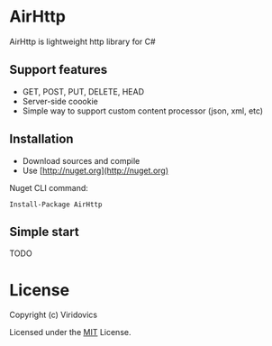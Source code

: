 # AirHttp

AirHttp is lightweight http library for C#

## Support features

* GET, POST, PUT, DELETE, HEAD
* Server-side coookie
* Simple way to support custom content processor (json, xml, etc)

## Installation

* Download sources and compile
* Use [http://nuget.org](http://nuget.org)

Nuget CLI command:

```
Install-Package AirHttp 
```

## Simple start

TODO


# License
Copyright (c) Viridovics

Licensed under the [MIT](LICENSE) License.